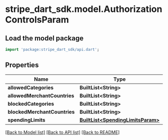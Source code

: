 # stripe_dart_sdk.model.AuthorizationControlsParam

## Load the model package
```dart
import 'package:stripe_dart_sdk/api.dart';
```

## Properties
Name | Type | Description | Notes
------------ | ------------- | ------------- | -------------
**allowedCategories** | **BuiltList&lt;String&gt;** |  | [optional] 
**allowedMerchantCountries** | **BuiltList&lt;String&gt;** |  | [optional] 
**blockedCategories** | **BuiltList&lt;String&gt;** |  | [optional] 
**blockedMerchantCountries** | **BuiltList&lt;String&gt;** |  | [optional] 
**spendingLimits** | [**BuiltList&lt;SpendingLimitsParam&gt;**](SpendingLimitsParam.md) |  | [optional] 

[[Back to Model list]](../README.md#documentation-for-models) [[Back to API list]](../README.md#documentation-for-api-endpoints) [[Back to README]](../README.md)


